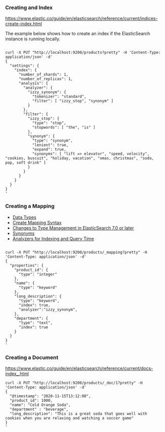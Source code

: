 
### Creating and Index


https://www.elastic.co/guide/en/elasticsearch/reference/current/indices-create-index.html

The example below shows how to create an index if the ElasticSearch instance is running locally.

```shell

curl -X PUT "http://localhost:9200/products?pretty" -H 'Content-Type: application/json' -d'
{
  "settings": {
    "index": {
      "number_of_shards": 1,  
      "number_of_replicas": 1,
	  "analysis": {
        "analyzer": {
          "izzy_synonym": {
            "tokenizer": "standard",
            "filter": [ "izzy_stop", "synonym" ]
          }
        },
        "filter": {
          "izzy_stop": {
            "type": "stop",
            "stopwords": [ "the", "is" ]
          },
          "synonym": {
            "type": "synonym",
            "lenient": true,
            "expand": true,
            "synonyms": [ "lift => elevator", "speed, velocity", "cookies, buscuit", "holiday, vacation", "xmas, christmas", "soda, pop, soft drink" ]
          }
        }
      }
    }
  }
}
'

```


### Creating a Mapping

- [Data Types](https://www.elastic.co/guide/en/elasticsearch/reference/current/mapping-types.html)
- [Create Mapping Syntax](https://www.elastic.co/guide/en/elasticsearch/reference/current/mapping.html)
- [Changes to Type Management in ElasticSearch 7.0 or later](https://www.elastic.co/guide/en/elasticsearch/reference/current/removal-of-types.html)
- [Synonyms](https://www.elastic.co/guide/en/elasticsearch/reference/current/analysis-synonym-tokenfilter.html)
- [Analyzers for Indexing and Query Time](https://www.elastic.co/guide/en/elasticsearch/reference/7.3/analyzer.html)

```shell

curl -X PUT "http://localhost:9200/products/_mapping?pretty" -H 'Content-Type: application/json' -d'
{
  "properties": {
    "product_id": {
      "type": "integer"
    },
    "name": {
      "type": "keyword"
    },
    "long_description": {
      "type": "keyword",
      "index": true,
      "analyzer":"izzy_synonym",
    },
    "department": {
      "type": "text",
      "index": true
    }
  }
}
'

```


### Creating a Document 

https://www.elastic.co/guide/en/elasticsearch/reference/current/docs-index_.html

```shell
curl -X PUT "http://localhost:9200/products/_doc/1?pretty" -H 'Content-Type: application/json' -d'
{
  "@timestamp": "2020-11-15T13:12:00",
  "product_id": 1000,
  "name": "Cold Orange Soda",
  "department" : "beverage",
  "long_description": "This is a great soda that goes well with cookies when you are relaxing and watching a soccer game"
}
'
```

